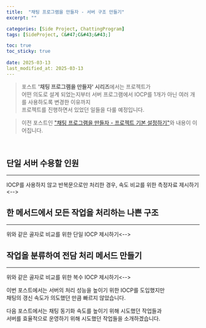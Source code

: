 ```yaml
---
title:  "채팅 프로그램을 만들자 - 서버 구조 만들기"
excerpt: ""

categories: [Side Project, ChattingProgram]
tags: [SideProject, C&#47;C&#43;&#43;]

toc: true
toc_sticky: true
 
date: 2025-03-13
last_modified_at: 2025-03-13
---
```


> 포스트 **'채팅 프로그램을 만들자' 시리즈**에서는 프로젝트가  
> 어떤 의도로 설계 되었는지부터 서버 프로그램에서 IOCP를 1개가 아닌 여러 개를 사용하도록 변경한 이유까지  
> 프로젝트를 진행하면서 있었던 일들을 다룰 예정입니다.  

> 이전 포스트인 ["채팅 프로그램을 만들자 - 프로젝트 기본 설정하기"](https://mgcllee.github.io/posts/ChattingProgram01/)와 내용이 이어집니다.  

<br/>

## 단일 서버 수용할 인원
---

<!-->IOCP를 사용하지 않고 반복문으로만 처리한 경우, 속도 비교를 위한 측정자료 제시하기<-->

<br/>

## 한 메서드에서 모든 작업을 처리하는 나쁜 구조
---

<!-->위와 같은 골자로 비교를 위한 단일 IOCP 제시하기<-->

<br/>

## 작업을 분류하여 전담 처리 메서드 만들기
---

<!-->위와 같은 골자로 비교를 위한 복수 IOCP 제시하기<-->

<br/>

이번 포스트에서는 서버의 처리 성능을 높이기 위한 IOCP를 도입했지만  
채팅의 갱신 속도가 의도했던 만큼 빠르지 않았습니다.  

다음 포스트에서는 채팅 동기화 속도를 높이기 위해 시도했던 작업들과  
서버를 효율적으로 운영하기 위해 시도했던 작업들을 소개하겠습니다.  
